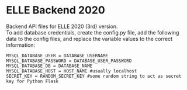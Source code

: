 # ELLE Backend 2020
Backend API files for ELLE 2020 (3rd) version. <br />
To add database credentials, create the config.py file, add the following data to the config files, and replace the variable values to the correct information:
```
MYSQL_DATABASE_USER = DATABASE_USERNAME
MYSQL_DATABASE_PASSWORD = DATABASE_USER_PASSWORD
MYSQL_DATABASE_DB = DATABASE_NAME
MYSQL_DATABASE_HOST = HOST_NAME #usually localhost
SECRET_KEY = RANDOM_SECRET_KEY #some random string to act as secret key for Python Flask
```